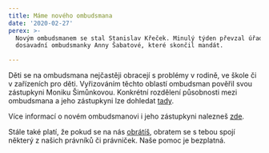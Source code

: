 ```yaml
---
title: Máme nového ombudsmana
date: '2020-02-27'
perex: >-
  Novým ombudsmanem se stal Stanislav Křeček. Minulý týden převzal úřad od
  dosavadní ombudsmanky Anny Šabatové, které skončil mandát.

---
```



<p>Děti se na ombudsmana nejčastěji obracejí s problémy v rodině, ve škole či v zařízeních pro děti. Vyřizováním těchto oblastí&nbsp;ombudsman pověřil svou zástupkyni Moniku Šimůnkovou.&nbsp;Konkrétní rozdělení působnosti mezi ombudsmana a jeho&nbsp;zástupkyni lze dohledat <a href="https://www.ochrance.cz/rozdeleni-pusobnosti/" target="_blank">tady</a>.</p><p>Více informací o novém ombudsmanovi i jeho zástupkyni nalezneš <a href="https://deti.ochrance.cz/verejny-ochrance-prav/" target="_blank">zde</a>.</p><p>Stále také platí, že pokud se na nás <a href="https://deti.ochrance.cz/jak-se-na-ochrance-obratit/" target="_blank">obrátíš</a>, obratem se s tebou spojí některý z našich právníků či právniček. Naše pomoc je bezplatná. </p>

